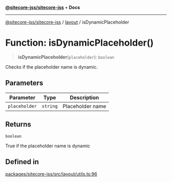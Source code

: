 [**@sitecore-jss/sitecore-jss**](../../README.md) • **Docs**

***

[@sitecore-jss/sitecore-jss](../../README.md) / [layout](../README.md) / isDynamicPlaceholder

# Function: isDynamicPlaceholder()

> **isDynamicPlaceholder**(`placeholder`): `boolean`

Checks if the placeholder name is dynamic.

## Parameters

| Parameter | Type | Description |
| ------ | ------ | ------ |
| `placeholder` | `string` | Placeholder name |

## Returns

`boolean`

True if the placeholder name is dynamic

## Defined in

[packages/sitecore-jss/src/layout/utils.ts:96](https://github.com/Sitecore/jss/blob/f0f6e64d75797af01d12051025c04b2b5c3ecf36/packages/sitecore-jss/src/layout/utils.ts#L96)
